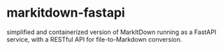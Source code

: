 # markitdown-fastapi
 simplified and containerized version of MarkItDown running as a FastAPI service, with a RESTful API for file-to-Markdown conversion.
